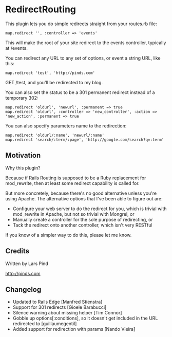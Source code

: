 RedirectRouting
===============

This plugin lets you do simple redirects straight from your routes.rb file:

    map.redirect '', :controller => 'events'

This will make the root of your site redirect to the events controller, typically at /events.

You can redirect any URL to any set of options, or event a string URL, like this:

    map.redirect 'test', 'http://pinds.com'
    
GET /test, and you'll be redirected to my blog.

You can also set the status to be a 301 permanent redirect instead of a temporary 302:

    map.redirect 'oldurl', 'newurl', :permanent => true
    map.redirect 'oldurl', :controller => 'new_controller', :action => 'new_action', :permanent => true

You can also specify parameters name to the redirection:

	map.redirect 'oldurl/:name', 'newurl/:name'
	map.redirect 'search/:term/:page', 'http://google.com/search?q=:term'

Motivation
----------

Why this plugin? 

Because if Rails Routing is supposed to be a Ruby replacement for mod_rewrite, then at least some redirect capability is called for.

But more concretely, because there's no good alternative unless you're using Apache. The alternative options that I've been able to figure out are:

* Configure your web server to do the redirect for you, which is trivial with mod_rewrite in Apache, but not so trivial with Mongrel, or
* Manually create a controller for the sole purpose of redirecting, or
* Tack the redirect onto another controller, which isn't very RESTful

If you know of a simpler way to do this, please let me know.

Credits
-------

Written by Lars Pind

<http://pinds.com>

Changelog
---------
* Updated to Rails Edge [Manfred Stienstra]
* Support for 301 redirects [Gioele Barabucci]
* Silence warning about missing helper [Tim Connor]
* Gobble up options[:conditions], so it doesn't get included in the URL redirected to [guillaumegentil]
* Added support for redirection with params [Nando Vieira]